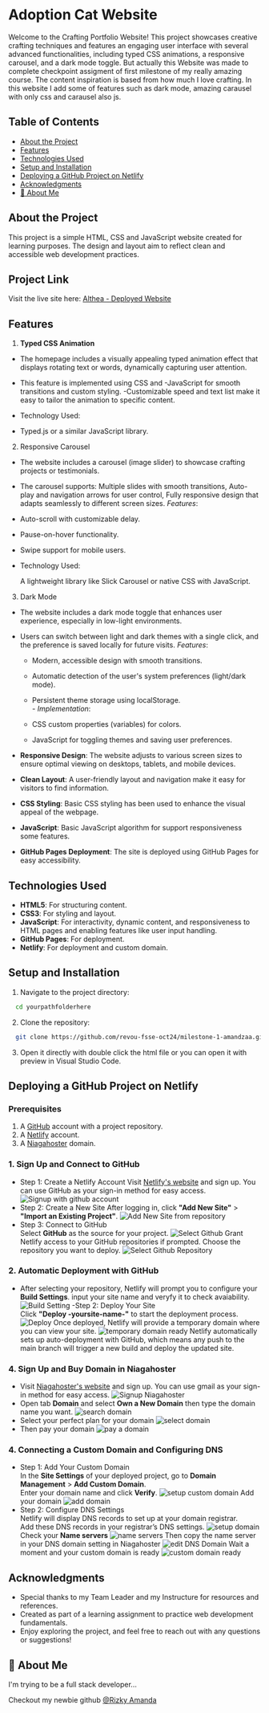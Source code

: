 # Adoption Cat Website

Welcome to the Crafting Portfolio Website! This project showcases creative crafting techniques and features an engaging user interface with several advanced functionalities, including typed CSS animations, a responsive carousel, and a dark mode toggle.
But actually this Website was made to complete checkpoint assigment of first milestone of my really amazing course. The content inspiration is based from how much I love crafting.
In this website I add some of features such as dark mode, amazing carausel with only css and carausel also js.

## Table of Contents

- [About the Project](#about-the-project)
- [Features](#features)
- [Technologies Used](#technologies-used)
- [Setup and Installation](#setup-and-installation)
- [Deploying a GitHub Project on Netlify](#deploying-a-gitHub-project-onnetlify)
- [Acknowledgments](#acknowledgments)
- [🚀 About Me](#🚀-About-Me)

## About the Project

This project is a simple HTML, CSS and JavaScript website created for learning purposes. The design and layout aim to reflect clean and accessible web development practices.

## Project Link

Visit the live site here: [Althea - Deployed Website](https://mecats.my.id/)

## Features
1. **Typed CSS Animation**
- The homepage includes a visually appealing typed animation effect that displays rotating text or words, dynamically capturing user attention.
- This feature is implemented using CSS and -JavaScript for smooth transitions and custom styling.
-Customizable speed and text list make it easy to tailor the animation to specific content.
- Technology Used:

- Typed.js or a similar JavaScript library.

2. Responsive Carousel
- The website includes a carousel (image slider) to showcase crafting projects or testimonials.
- The carousel supports: Multiple slides with smooth transitions, Auto-play and navigation arrows for user control, 
Fully responsive design that adapts seamlessly to different screen sizes.
*Features*:

- Auto-scroll with customizable delay.
- Pause-on-hover functionality.
- Swipe support for mobile users.
- Technology Used:

    A lightweight library like Slick Carousel or native CSS with JavaScript.
3. Dark Mode
- The website includes a dark mode toggle that enhances user experience, especially in low-light environments.
- Users can switch between light and dark themes with a single click, and the preference is saved locally for future visits.
*Features*:

  - Modern, accessible design with smooth transitions.
  - Automatic detection of the user's system preferences (light/dark mode).
  - Persistent theme storage using localStorage.
<br>- *Implementation*:

  - CSS custom properties (variables) for colors.
  - JavaScript for toggling themes and saving user preferences.
- **Responsive Design**: The website adjusts to various screen sizes to ensure optimal viewing on desktops, tablets, and mobile devices.
- **Clean Layout**: A user-friendly layout and navigation make it easy for visitors to find information.
- **CSS Styling**: Basic CSS styling has been used to enhance the visual appeal of the webpage.
- **JavaScript**: Basic JavaScript algorithm for support responsiveness some features.
- **GitHub Pages Deployment**: The site is deployed using GitHub Pages for easy accessibility.

## Technologies Used

- **HTML5**: For structuring content.
- **CSS3**: For styling and layout.
- **JavaScript**: For interactivity, dynamic content, and responsiveness to HTML pages and enabling features like user input handling.
- **GitHub Pages**: For deployment.
- **Netlify**: For deployment and custom domain.

## Setup and Installation

1. Navigate to the project directory:

```bash
  cd yourpathfolderhere
```

2. Clone the repository:

```bash
  git clone https://github.com/revou-fsse-oct24/milestone-1-amandzaa.git
```

3. Open it directly with double click the html file or you can open it with preview in Visual Studio Code.

## Deploying a GitHub Project on Netlify

### Prerequisites

1. A [GitHub](https://github.com/) account with a project repository.
2. A [Netlify](https://www.netlify.com/) account.
3. A [Niagahoster](https://www.niagahoster.co.id/) domain.

### 1. Sign Up and Connect to GitHub

- Step 1: Create a Netlify Account
  Visit [Netlify's website](https://www.netlify.com/) and sign up. You can use GitHub as your sign-in method for easy access.
  ![Signup with github account](/assets/readmipic/Login-github-in-netlify.jpg)
- Step 2: Create a New Site
  After logging in, click **"Add New Site"** > **"Import an Existing Project"**.
  ![Add New Site from repository](/assets/readmipic/Add-new-site-repo.jpg)
- Step 3: Connect to GitHub <br>
  Select **GitHub** as the source for your project.
  ![Select Github](/assets/readmipic/Select-github-repo.jpg)
  Grant Netlify access to your GitHub repositories if prompted.
  Choose the repository you want to deploy.
  ![Select Github Repository](/assets/readmipic/Select-repo-to-deploy.jpg)

### 2. Automatic Deployment with GitHub

- After selecting your repository, Netlify will prompt you to configure your **Build Settings**. input your site name and veryfy it to check avaiability.
  ![Build Setting](/assets/readmipic/Enter-sitename-avaiability.jpg)
  -Step 2: Deploy Your Site <br>
  Click **"Deploy -yoursite-name-"** to start the deployment process.
  ![Deploy](/assets/readmipic/Click-to-deploy.jpg)
  Once deployed, Netlify will provide a temporary domain where you can view your site.
  ![temporary domain ready](/assets/readmipic/Your-deploy-ready.jpg)
  Netlify automatically sets up auto-deployment with GitHub, which means any push to the main branch will trigger a new build and deploy the updated site.

### 4. Sign Up and Buy Domain in Niagahoster

- Visit [Niagahoster's website](https://www.niagahoster.co.id/) and sign up. You can use gmail as your sign-in method for easy access.
  ![Signup Niagahoster](/assets/readmipic/signupniaga.png)
- Open tab **Domain** and select **Own a New Domain** then type the domain name you want.
  ![search domain](/assets/readmipic/search%20avaibility%20domain.png)
- Select your perfect plan for your domain
  ![select domain](/assets/readmipic/select%20best%20domain.png)
- Then pay your domain
  ![pay a domain](/assets/readmipic/pay%20with%20qris.png)

### 4. Connecting a Custom Domain and Configuring DNS

- Step 1: Add Your Custom Domain <br>
  In the **Site Settings** of your deployed project, go to **Domain Management** > **Add Custom Domain**.<br>
  Enter your domain name and click **Verify**.
  ![setup custom domain](/assets/readmipic/Add-custom-domain-verify.jpg)
  Add your domain
  ![add domain](/assets/readmipic/Add-verified-domain.jpg)
- Step 2: Configure DNS Settings <br>
  Netlify will display DNS records to set up at your domain registrar. <br>
  Add these DNS records in your registrar’s DNS settings.
  ![setup domain](/assets/readmipic/DomainManager-op-DNSpanel.jpg)
  Check your **Name servers**
  ![name servers](/assets/readmipic/NameServers-DNS.jpg)
  Then copy the name server in your DNS domain setting in Niagahoster
  ![edit DNS Domain](/assets/readmipic/NameDNSchanged.jpg)
  Wait a moment and your custom domain is ready
  ![custom domain ready](/assets/readmipic/customdomainready.png)

## Acknowledgments

- Special thanks to my Team Leader and my Instructure for resources and references.
- Created as part of a learning assignment to practice web development fundamentals.
- Enjoy exploring the project, and feel free to reach out with any questions or suggestions!

## 🚀 About Me

I'm trying to be a full stack developer...

Checkout my newbie github [@Rizky Amanda](https://www.github.com/amandzaa)
